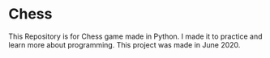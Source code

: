 # Chess

This Repository is for Chess game made in Python. I made it to practice and learn more about programming. This project was made in June 2020.
